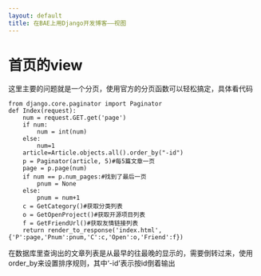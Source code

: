 ```yaml
---
layout: default
title: 在BAE上用Django开发博客——视图
---
```

# 首页的view #

这里主要的问题就是一个分页，使用官方的分页函数可以轻松搞定，具体看代码

	from django.core.paginator import Paginator
	def Index(request):
	    num = request.GET.get('page')
	    if num:
	        num = int(num)
	    else:
	        num=1
	    article=Article.objects.all().order_by("-id")
	    p = Paginator(article, 5)#每5篇文章一页
	    page = p.page(num)
	    if num == p.num_pages:#找到了最后一页
	        pnum = None
	    else:
	        pnum = num+1
	    c = GetCategory()#获取分类列表
	    o = GetOpenProject()#获取开源项目列表
	    f = GetFriendUrl()#获取友情链接列表
	    return render_to_response('index.html',{'P':page,'Pnum':pnum,'C':c,'Open':o,'Friend':f})


在数据库里查询出的文章列表是从最早的往最晚的显示的，需要倒转过来，使用order_by来设置排序规则，其中‘-id’表示按id倒着输出
